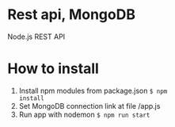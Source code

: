 # Rest api, MongoDB
Node.js REST API

# How to install
1. Install npm modules from package.json
<code>$ npm install</code>
2. Set MongoDB connection link at file /app.js
3. Run app with nodemon
<code>$ npm run start</code>

